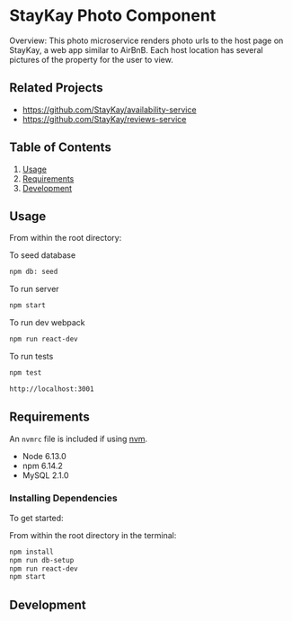 

# StayKay Photo Component

Overview:
This photo microservice renders photo urls to the host page on StayKay, a web app similar to AirBnB. Each host location has several pictures of the property for the user to view.


## Related Projects

  - https://github.com/StayKay/availability-service
  - https://github.com/StayKay/reviews-service


## Table of Contents

1. [Usage](#Usage)
1. [Requirements](#requirements)
1. [Development](#development)

## Usage

From within the root directory:

To seed database

```sh
npm db: seed
```

To run server
```sh
npm start
```

To run dev webpack
```sh
npm run react-dev
```

To run tests
```sh
npm test
```

```sh
http://localhost:3001
```

## Requirements

An `nvmrc` file is included if using [nvm](https://github.com/creationix/nvm).
- Node 6.13.0
- npm 6.14.2
- MySQL 2.1.0


### Installing Dependencies

To get started:

From within the root directory in the terminal:
```sh
npm install
npm run db-setup
npm run react-dev
npm start
```


## Development



